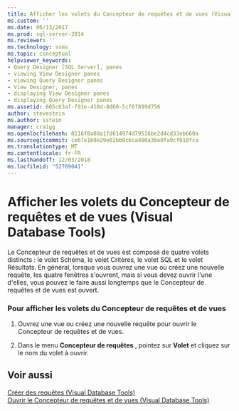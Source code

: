 ```yaml
---
title: Afficher les volets du Concepteur de requêtes et de vues (Visual Database Tools) | Microsoft Docs
ms.custom: ''
ms.date: 06/13/2017
ms.prod: sql-server-2014
ms.reviewer: ''
ms.technology: ssms
ms.topic: conceptual
helpviewer_keywords:
- Query Designer [SQL Server], panes
- viewing View Designer panes
- viewing Query Designer panes
- View Designer, panes
- displaying View Designer panes
- displaying Query Designer panes
ms.assetid: 605c63af-f91e-410d-8d60-5cf6f899d756
author: stevestein
ms.author: sstein
manager: craigg
ms.openlocfilehash: 8116f8a80a1fd614974d79516be2d4cd33eb660a
ms.sourcegitcommit: ceb7e1b9e29e02bb0c6ca400a36e0fa9cf010fca
ms.translationtype: MT
ms.contentlocale: fr-FR
ms.lasthandoff: 12/03/2018
ms.locfileid: "52769041"
---
```

# <a name="display-query-and-view-designer-panes-visual-database-tools"></a>Afficher les volets du Concepteur de requêtes et de vues (Visual Database Tools)
  Le Concepteur de requêtes et de vues est composé de quatre volets distincts : le volet Schéma, le volet Critères, le volet SQL et le volet Résultats. En général, lorsque vous ouvrez une vue ou créez une nouvelle requête, les quatre fenêtres s'ouvrent, mais si vous devez ouvrir l'une d'elles, vous pouvez le faire aussi longtemps que le Concepteur de requêtes et de vues est ouvert.  
  
### <a name="to-display-query-and-view-designer-panes"></a>Pour afficher les volets du Concepteur de requêtes et de vues  
  
1.  Ouvrez une vue ou créez une nouvelle requête pour ouvrir le Concepteur de requêtes et de vues.  
  
2.  Dans le menu **Concepteur de requêtes** , pointez sur **Volet** et cliquez sur le nom du volet à ouvrir.  
  
## <a name="see-also"></a>Voir aussi  
 [Créer des requêtes &#40;Visual Database Tools&#41;](visual-database-tools.md)   
 [Ouvrir le Concepteur de requêtes et de vues &#40;Visual Database Tools&#41;](open-the-query-and-view-designer-visual-database-tools.md)  
  
  
